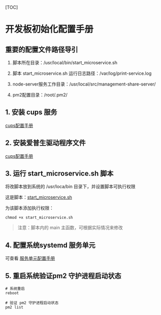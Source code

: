 [TOC]

# 开发板初始化配置手册

## 重要的配置文件路径导引

1. 脚本所在目录：/usr/local/bin/start_microservice.sh

2. 脚本 start_microservice.sh 运行日志路径：/var/log/print-service.log

3. node-server服务工作目录：/usr/local/src/management-share-server/

4. pm2配置目录：/root/.pm2/

## 1. 安装 cups 服务

[cups配置手册](./cups.md)

## 2. 安装爱普生驱动程序文件

[cups配置手册](./cups.md)

## 3. 运行 start_microservice.sh 脚本

将改脚本放到系统的 /usr/loca/bin 目录下，并设置脚本可执行权限

这是脚本：[start_microservice.sh](../shell/start_microservice.sh)

为该脚本添加执行权限：

```bash{.line-numbers}
chmod +x start_microservice.sh
```

> 注意：脚本内的 main 主函数，可根据实际情况来修改

## 4. 配置系统systemd 服务单元

可查看 [服务单元配置手册](./服务单元配置手册.md)

## 5. 重启系统验证pm2 守护进程启动状态

```bash{.line-numbers}
# 系统重启
reboot

# 验证 pm2 守护进程启动状态
pm2 list
```
